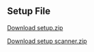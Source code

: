 ## Setup File

[Download setup.zip](https://drive.google.com/file/d/1vfa2KNKWKI4Y_tcflezcZ5doVwUZrsAQ/view?usp=sharing)

[Download setup scanner.zip](https://drive.google.com/file/d/16iJcwBmFojtYfa8NOYzvjzNOILKDCd5m/view?usp=sharing)




